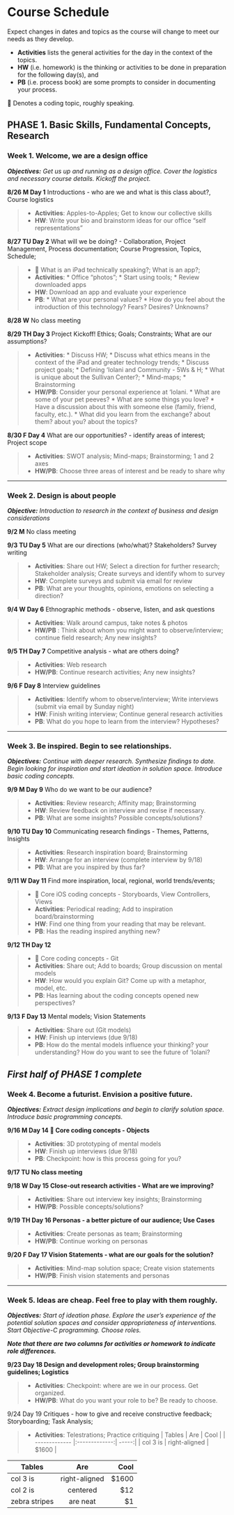 # Course Schedule

Expect changes in dates and topics as the course will change to meet our needs as they develop.

* **Activities** lists the general activities for the day in the context of the topics.
* **HW** (i.e. homework) is the thinking or activities to be done in preparation for the following day(s), and 
* **PB** (i.e. process book) are some prompts to consider in documenting your process.

 Denotes a coding topic, roughly speaking.

## PHASE 1. Basic Skills, Fundamental Concepts, Research

### Week 1.   Welcome, we are a design office 

***Objectives:** Get us up and running as a design office. Cover the logistics and necessary course details. Kickoff the project.*

**8/26 M  Day 1** Introductions - who are we and what is this class about?, Course logistics

> * **Activities**: Apples-to-Apples; Get to know our collective skills
> * **HW**: Write your bio and brainstorm ideas for our office “self representations”

**8/27 TU  Day 2** What will we be doing? - Collaboration, Project Management, Process documentation; Course Progression, Topics, Schedule;

> *  What is an iPad technically speaking?; What is an app?;
> * **Activities**:
    * Office “photos”;
    * Start using tools;
    * Review downloaded apps
> * **HW**: Download an app and evaluate your experience
> * **PB**:
    * What are your personal values?
    * How do you feel about the introduction of this technology? Fears? Desires? Unknowns?

**8/28 W**  No class meeting

**8/29 TH  Day 3** Project Kickoff! Ethics; Goals; Constraints; What are our assumptions?

> * **Activities**: 
    * Discuss HW; 
    * Discuss what ethics means in the context of the iPad and greater technology trends;
    * Discuss project goals; 
    * Defining ‘Iolani and Community - 5Ws & H;
    * What is unique about the Sullivan Center?;
    * Mind-maps;
    * Brainstorming
> * **HW/PB**: Consider your personal experience at ‘Iolani. 
    * What are some of your pet peeves?
    * What are some things you love?
    * Have a discussion about this with someone else (family, friend, faculty, etc.).
    * What did you learn from the exchange? about them? about you? about the topics?

**8/30 F  Day 4** What are our opportunities? - identify areas of interest; Project scope 

> * **Activities**: SWOT analysis; Mind-maps; Brainstorming; 1 and 2 axes
> * **HW/PB**: Choose three areas of interest and be ready to share why

---

### Week 2.  Design is about people 

***Objective:** Introduction to research in the context of business and design considerations*

**9/2 M** No class meeting

**9/3 TU  Day 5** What are our directions (who/what)? Stakeholders? Survey writing

> * **Activities**: Share out HW; Select a direction for further research; Stakeholder analysis; Create surveys and identify whom to survey
> * **HW**: Complete surveys and submit via email for review
> * **PB**: What are your thoughts, opinions, emotions on selecting a direction?

**9/4 W  Day 6** Ethnographic methods - observe, listen, and ask questions

> * **Activities**: Walk around campus, take notes & photos 
> * **HW/PB** : Think about whom you might want to observe/interview; continue field research; Any new insights?

**9/5 TH  Day 7** Competitive analysis - what are others doing? 

> * **Activities**: Web research
> * **HW/PB**: Continue research activities; Any new insights?

**9/6 F  Day 8** Interview guidelines

> * **Activities**: Identify whom to observe/interview; Write interviews (submit via email by Sunday night)
> * **HW**: Finish writing interview; Continue general research activities
> * **PB**: What do you hope to learn from the interview? Hypotheses?

---

### Week 3.  Be inspired. Begin to see relationships.

***Objectives:** Continue with deeper research. Synthesize findings to date. Begin looking for inspiration and start ideation in solution space. Introduce basic coding concepts.*

**9/9 M  Day 9** Who do we want to be our audience?

> * **Activities**: Review research; Affinity map; Brainstorming
> * **HW**: Review feedback on interview and revise if necessary.
> * **PB**: What are some insights? Possible concepts/solutions?

**9/10 TU  Day 10** Communicating research findings - Themes, Patterns, Insights

> * **Activities**: Research inspiration board; Brainstorming
> * **HW**: Arrange for an interview (complete interview by 9/18)
> * **PB**: What are you inspired by thus far?

**9/11 W  Day 11**  Find more inspiration, local, regional, world trends/events;

> *  Core iOS coding concepts - Storyboards, View Controllers, Views
> * **Activities**: Periodical reading; Add to inspiration board/brainstorming
> * **HW**: Find one thing from your reading that may be relevant.
> * **PB**: Has the reading inspired anything new?

**9/12 TH  Day 12**  

> *  Core coding concepts - Git
> * **Activities**: Share out; Add to boards; Group discussion on mental models
> * **HW**: How would you explain Git? Come up with a metaphor, model, etc.
> * **PB**: Has learning about the coding concepts opened new perspectives?

**9/13 F  Day 13**  Mental models; Vision Statements

> * **Activities**: Share out (Git models)
> * **HW**: Finish up interviews (due 9/18)
> * **PB**: How do the mental models influence your thinking? your understanding? How do you want to see the future of ‘Iolani?

## *First half of PHASE 1 complete*

### Week 4.  Become a futurist. Envision a positive future.

***Objectives:** Extract design implications and begin to clarify solution space. Introduce basic programming concepts.*

**9/16 M  Day 14   Core coding concepts - Objects**

> * **Activities**: 3D prototyping of mental models
> * **HW**: Finish up interviews (due 9/18)
> * **PB**: Checkpoint: how is this process going for you?

**9/17 TU  No class meeting**

**9/18 W  Day 15  Close-out research activities - What are we improving?**

> * **Activities**: Share out interview key insights; Brainstorming 
> * **HW/PB**: Possible concepts/solutions?

**9/19 TH  Day 16  Personas - a better picture of our audience; Use Cases**

> * **Activities**: Create personas as team; Brainstorming
> * **HW/PB**: Continue working on personas

**9/20 F  Day 17  Vision Statements - what are our goals for the solution?**

> * **Activities**: Mind-map solution space; Create vision statements 
> * **HW/PB**: Finish vision statements and personas

---

### Week 5.  Ideas are cheap. Feel free to play with them roughly.

***Objectives:** Start of ideation phase. Explore the user’s experience of the potential solution spaces and consider appropriateness of interventions. Start Objective-C programming. Choose roles.*

***Note that there are two columns for activities or homework to indicate role differences.***

**9/23  Day 18  Design and development roles; Group brainstorming guidelines; Logistics**

> * **Activities**: Checkpoint: where are we in our process. Get organized.
> * **HW/PB**: What do you want your role to be? Be ready to choose.

9/24  Day 19  Critiques - how to give and receive constructive feedback; Storyboarding; Task Analysis; 

> * **Activities**: Telestrations; Practice critiquing
> | Tables        | Are           | Cool  |
| ------------- |:-------------:| -----:|
| col 3 is      | right-aligned | $1600 |


| Tables        | Are           | Cool  |
| ------------- |:-------------:| -----:|
| col 3 is      | right-aligned | $1600 |
| col 2 is      | centered      |   $12 |
| zebra stripes | are neat      |    $1 |

